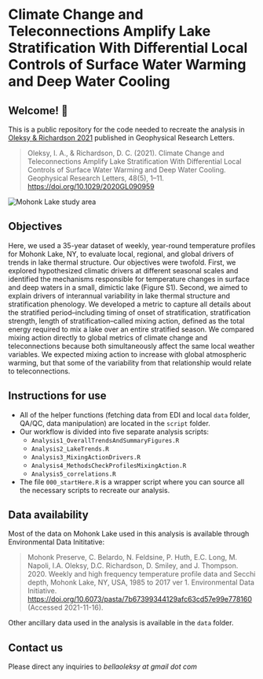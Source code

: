 # Climate Change and Teleconnections Amplify Lake Stratification With Differential Local Controls of Surface Water Warming and Deep Water Cooling

## Welcome! :wave: 
This is a public repository for the code needed to recreate the analysis in [Oleksy &amp; Richardson 2021](https://agupubs-onlinelibrary-wiley-com.libproxy.uwyo.edu/share/6CICWHJVCWHMIUIRAH8G?target=10.1029/2020GL090959) published in Geophysical Research Letters.

> Oleksy, I. A., & Richardson, D. C. (2021). Climate Change and Teleconnections Amplify Lake Stratification With Differential Local Controls of Surface Water Warming and Deep Water Cooling. Geophysical Research Letters, 48(5), 1–11. https://doi.org/10.1029/2020GL090959

![Mohonk Lake study area](figures/manuscript/Figure0.MohonkMap.png)

## Objectives 
Here, we used a 35-year dataset of weekly, year-round temperature profiles for Mohonk Lake, NY, to evaluate local, regional, and global drivers of trends in lake thermal structure. Our objectives were twofold. First, we explored hypothesized climatic drivers at different seasonal scales and identified the mechanisms responsible for temperature changes in surface and deep waters in a small, dimictic lake (Figure S1). Second, we aimed to explain drivers of interannual variability in lake thermal structure and stratification phenology. We developed a metric to capture all details about the stratified period–including timing of onset of stratification, stratification strength, length of stratification–called mixing action, defined as the total energy required to mix a lake over an entire stratified season. We compared mixing action directly to global metrics of climate change and teleconnections because both simultaneously affect the same local weather variables. We expected mixing action to increase with global atmospheric warming, but that some of the variability from that relationship would relate to teleconnections.

## Instructions for use
* All of the helper functions (fetching data from EDI and local `data` folder, QA/QC, data manipulation) are located in the `script` folder.
* Our workflow is divided into five separate analysis scripts:
  - `Analysis1_OverallTrendsAndSummaryFigures.R`
  - `Analysis2_LakeTrends.R`
  - `Analysis3_MixingActionDrivers.R`
  - `Analysis4_MethodsCheckProfilesMixingAction.R`
  - `Analysis5_correlations.R`
* The file `000_startHere.R` is a wrapper script where you can source all the necessary scripts to recreate our analysis. 

## Data availability
Most of the data on Mohonk Lake used in this analysis is available through Environmental Data Inititative:

> Mohonk Preserve, C. Belardo, N. Feldsine, P. Huth, E.C. Long, M. Napoli, I.A. Oleksy, D.C. Richardson, D. Smiley, and J. Thompson. 2020. Weekly and high frequency temperature profile data and Secchi depth, Mohonk Lake, NY, USA, 1985 to 2017 ver 1. Environmental Data Initiative. https://doi.org/10.6073/pasta/7b67399344129afc63cd57e99e778160 (Accessed 2021-11-16).

Other ancillary data used in the analysis is available in the `data` folder.

## Contact us
Please direct any inquiries to *bellaoleksy at gmail dot com*
